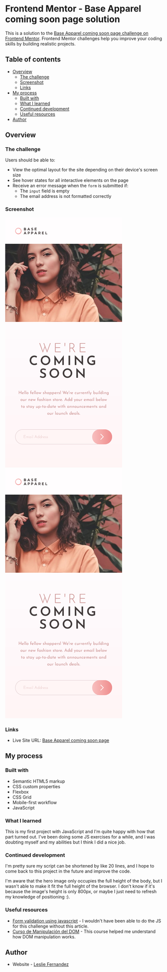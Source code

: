 # Frontend Mentor - Base Apparel coming soon page solution

This is a solution to the [Base Apparel coming soon page challenge on Frontend Mentor](https://www.frontendmentor.io/challenges/base-apparel-coming-soon-page-5d46b47f8db8a7063f9331a0). Frontend Mentor challenges help you improve your coding skills by building realistic projects. 

## Table of contents

- [Overview](#overview)
  - [The challenge](#the-challenge)
  - [Screenshot](#screenshot)
  - [Links](#links)
- [My process](#my-process)
  - [Built with](#built-with)
  - [What I learned](#what-i-learned)
  - [Continued development](#continued-development)
  - [Useful resources](#useful-resources)
- [Author](#author)

## Overview

### The challenge

Users should be able to:

- View the optimal layout for the site depending on their device's screen size
- See hover states for all interactive elements on the page
- Receive an error message when the `form` is submitted if:
  - The `input` field is empty
  - The email address is not formatted correctly

### Screenshot

![](./assets/design/mobile-solution.png)
![](./assets/design/mobile-solution.png)

### Links

- Live Site URL: [Base Apparel coming soon page](https://leslief10.github.io/base-apparel-coming-soon-page/)

## My process

### Built with

- Semantic HTML5 markup
- CSS custom properties
- Flexbox
- CSS Grid
- Mobile-first workflow
- JavaScript

### What I learned

This is my first project with JavaScript and I'm quite happy with how that part turned out. I've been doing some JS exercises for a while, and I was doubting myself and my abilities but I think I did a nice job. 

### Continued development

I'm pretty sure my script can be shortened by like 20 lines, and I hope to come back to this project in the future and improve the code. 

I'm aware that the hero image only occupies the full height of the body, but I wasn't able to make it fit the full height of the browser. I don't know if it's because the image's height is only 800px, or maybe I just need to refresh my knowledge of positioning :). 

### Useful resources

- [Form validation using javascript](https://dev.to/javascriptacademy/form-validation-using-javascript-34je) - I wouldn't have been able to do the JS for this challenge without this article.
- [Curso de Manipulación del DOM](https://platzi.com/clases/dom/) - This course helped me understand how DOM manipulation works.

## Author

- Website - [Leslie Fernandez](https://github.com/leslief10)
